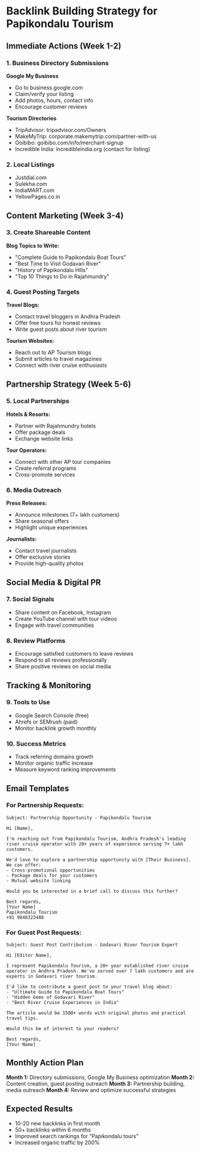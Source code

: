 # Backlink Building Strategy for Papikondalu Tourism

## Immediate Actions (Week 1-2)

### 1. Business Directory Submissions
**Google My Business**
- Go to business.google.com
- Claim/verify your listing
- Add photos, hours, contact info
- Encourage customer reviews

**Tourism Directories**
- TripAdvisor: tripadvisor.com/Owners
- MakeMyTrip: corporate.makemytrip.com/partner-with-us
- Goibibo: goibibo.com/info/merchant-signup
- Incredible India: incredibleindia.org (contact for listing)

### 2. Local Listings
- Justdial.com
- Sulekha.com
- IndiaMART.com
- YellowPages.co.in

## Content Marketing (Week 3-4)

### 3. Create Shareable Content
**Blog Topics to Write:**
- "Complete Guide to Papikondalu Boat Tours"
- "Best Time to Visit Godavari River"
- "History of Papikondalu Hills"
- "Top 10 Things to Do in Rajahmundry"

### 4. Guest Posting Targets
**Travel Blogs:**
- Contact travel bloggers in Andhra Pradesh
- Offer free tours for honest reviews
- Write guest posts about river tourism

**Tourism Websites:**
- Reach out to AP Tourism blogs
- Submit articles to travel magazines
- Connect with river cruise enthusiasts

## Partnership Strategy (Week 5-6)

### 5. Local Partnerships
**Hotels & Resorts:**
- Partner with Rajahmundry hotels
- Offer package deals
- Exchange website links

**Tour Operators:**
- Connect with other AP tour companies
- Create referral programs
- Cross-promote services

### 6. Media Outreach
**Press Releases:**
- Announce milestones (7+ lakh customers)
- Share seasonal offers
- Highlight unique experiences

**Journalists:**
- Contact travel journalists
- Offer exclusive stories
- Provide high-quality photos

## Social Media & Digital PR

### 7. Social Signals
- Share content on Facebook, Instagram
- Create YouTube channel with tour videos
- Engage with travel communities

### 8. Review Platforms
- Encourage satisfied customers to leave reviews
- Respond to all reviews professionally
- Share positive reviews on social media

## Tracking & Monitoring

### 9. Tools to Use
- Google Search Console (free)
- Ahrefs or SEMrush (paid)
- Monitor backlink growth monthly

### 10. Success Metrics
- Track referring domains growth
- Monitor organic traffic increase
- Measure keyword ranking improvements

## Email Templates

### For Partnership Requests:
```
Subject: Partnership Opportunity - Papikondalu Tourism

Hi [Name],

I'm reaching out from Papikondalu Tourism, Andhra Pradesh's leading river cruise operator with 20+ years of experience serving 7+ lakh customers.

We'd love to explore a partnership opportunity with [Their Business]. We can offer:
- Cross-promotional opportunities
- Package deals for your customers
- Mutual website linking

Would you be interested in a brief call to discuss this further?

Best regards,
[Your Name]
Papikondalu Tourism
+91 9848323488
```

### For Guest Post Requests:
```
Subject: Guest Post Contribution - Godavari River Tourism Expert

Hi [Editor Name],

I represent Papikondalu Tourism, a 20+ year established river cruise operator in Andhra Pradesh. We've served over 7 lakh customers and are experts in Godavari river tourism.

I'd like to contribute a guest post to your travel blog about:
- "Ultimate Guide to Papikondalu Boat Tours"
- "Hidden Gems of Godavari River"
- "Best River Cruise Experiences in India"

The article would be 1500+ words with original photos and practical travel tips.

Would this be of interest to your readers?

Best regards,
[Your Name]
```

## Monthly Action Plan

**Month 1:** Directory submissions, Google My Business optimization
**Month 2:** Content creation, guest posting outreach
**Month 3:** Partnership building, media outreach
**Month 4:** Review and optimize successful strategies

## Expected Results
- 10-20 new backlinks in first month
- 50+ backlinks within 6 months
- Improved search rankings for "Papikondalu tours"
- Increased organic traffic by 200%